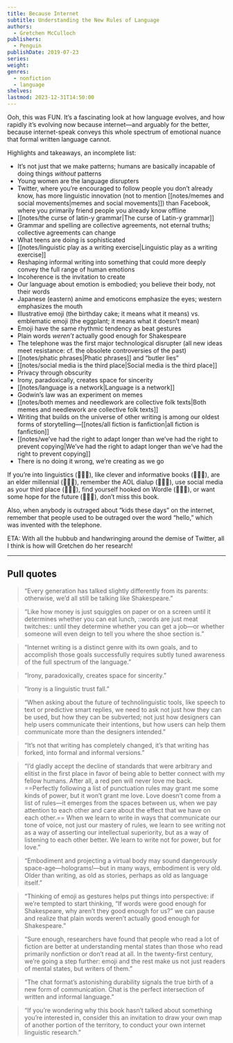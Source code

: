 ```yaml
---
title: Because Internet
subtitle: Understanding the New Rules of Language
authors:
  - Gretchen McCulloch
publishers:
  - Penguin
publishDate: 2019-07-23
series: 
weight: 
genres:
  - nonfiction
  - language
shelves: 
lastmod: 2023-12-31T14:50:00
---
```

Ooh, this was FUN. It’s a fascinating look at how language evolves, and how rapidly it’s evolving now because internet—and arguably for the better, because internet-speak conveys this whole spectrum of emotional nuance that formal written language cannot.  

Highlights and takeaways, an incomplete list:  

* It’s not just that we make patterns; humans are basically incapable of doing things *without* patterns
* Young women are the language disrupters
* Twitter, where you’re encouraged to follow people you don’t already know, has more linguistic innovation (not to mention [[notes/memes and social movements|memes and social movements]]) than Facebook, where you primarily friend people you already know offline
* [[notes/the curse of latin-y grammar|The curse of Latin-y grammar]]
* Grammar and spelling are collective agreements, not eternal truths; collective agreements can change
* What teens are doing is sophisticated
* [[notes/linguistic play as a writing exercise|Linguistic play as a writing exercise]]
* Reshaping informal writing into something that could more deeply convey the full range of human emotions
* Incoherence is the invitation to create
* Our language about emotion is embodied; you believe their body, not their words
* Japanese (eastern) anime and emoticons emphasize the eyes; western emphasizes the mouth
* Illustrative emoji (the birthday cake; it means what it means) vs. emblematic emoji (the eggplant; it means what it doesn’t mean)
* Emoji have the same rhythmic tendency as beat gestures
* Plain words *weren’t* actually good enough for Shakespeare
* The telephone was the first major technological disrupter (all new ideas meet resistance: cf. the obsolete controversies of the past)
* [[notes/phatic phrases|Phatic phrases]] and “butler lies”
* [[notes/social media is the third place|Social media is the third place]]
* Privacy through obscurity
* Irony, paradoxically, creates space for sincerity  
* [[notes/language is a network|Language is a network]]
* Godwin’s law was an experiment on memes
* [[notes/both memes and needlework are collective folk texts|Both memes and needlework are collective folk texts]]
* Writing that builds on the universe of other writing is among our oldest forms of storytelling—[[notes/all fiction is fanfiction|all fiction is fanfiction]]
* [[notes/we’ve had the right to adapt longer than we’ve had the right to prevent copying|We’ve had the right to adapt longer than we’ve had the right to prevent copying]]
* There is no doing it wrong, we’re creating as we go

If you’re into linguistics (🙋🏻‍♀️), like clever and informative books (🙋🏻‍♀️), are an elder millennial (🙋🏻‍♀️), remember the AOL dialup (🙋🏻‍♀️), use social media as your third place (🙋🏻‍♀️), find yourself hooked on Wordle (🙋🏻‍♀️), or want some hope for the future (🙋🏻‍♀️), don’t miss this book.

Also, when anybody is outraged about “kids these days” on the internet, remember that people used to be outraged over the word “hello,” which was invented with the telephone.

ETA: With all the hubbub and handwringing around the demise of Twitter, all I think is how will Gretchen do her research! 

---
## Pull quotes

> “Every generation has talked slightly differently from its parents: otherwise, we’d all still be talking like Shakespeare.”

> “Like how money is just squiggles on paper or on a screen until it determines whether you can eat lunch, ::words are just meat twitches:: until they determine whether you can get a job—or whether someone will even deign to tell you where the shoe section is.”

> “Internet writing is a distinct genre with its own goals, and to accomplish those goals successfully requires subtly tuned awareness of the full spectrum of the language.”

> “Irony, paradoxically, creates space for sincerity.” 

> “Irony is a linguistic trust fall.”

> “When asking about the future of technolinguistic tools, like speech to text or predictive smart replies, we need to ask not just how they can be used, but how they can be subverted; not just how designers can help users communicate their intentions, but how users can help them communicate more than the designers intended.”

> “It’s not that writing has completely changed, it’s that writing has forked, into formal and informal versions.”

> “I’d gladly accept the decline of standards that were arbitrary and elitist in the first place in favor of being able to better connect with my fellow humans. After all, a red pen will never love me back. ==Perfectly following a list of punctuation rules may grant me some kinds of power, but it won’t grant me love. Love doesn’t come from a list of rules—it emerges from the spaces between us, when we pay attention to each other and care about the effect that we have on each other.== When we learn to write in ways that communicate our tone of voice, not just our mastery of rules, we learn to see writing not as a way of asserting our intellectual superiority, but as a way of listening to each other better. We learn to write not for power, but for love.”

> “Embodiment and projecting a virtual body may sound dangerously space-age—holograms!—but in many ways, embodiment is very old. Older than writing, as old as stories, perhaps as old as language itself.” 

> “Thinking of emoji as gestures helps put things into perspective: if we’re tempted to start thinking, “If words were good enough for Shakespeare, why aren’t they good enough for us?” we can pause and realize that plain words weren’t actually good enough for Shakespeare.”

> “Sure enough, researchers have found that people who read a lot of fiction are better at understanding mental states than those who read primarily nonfiction or don’t read at all. In the twenty-first century, we’re going a step further: emoji and the rest make us not just readers of mental states, but writers of them.”

> “The chat format’s astonishing durability signals the true birth of a new form of communication. Chat is the perfect intersection of written and informal language.” 

> “If you’re wondering why this book hasn’t talked about something you’re interested in, consider this an invitation to draw your own map of another portion of the territory, to conduct your own internet linguistic research.”
